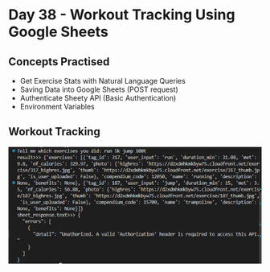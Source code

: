# Day 38 - Workout Tracking Using Google Sheets

## Concepts Practised

- Get Exercise Stats with Natural Language Queries
- Saving Data into Google Sheets (POST request)
- Authenticate Sheety API (Basic Authentication)
- Environment Variables

## Workout Tracking

![day38](img/main.png)
